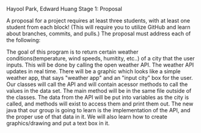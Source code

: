 Hayool Park, Edward Huang Stage 1: Proposal

A proposal for a project requires at least three students, with at least one student from each block! (This will require you to utilize GitHub and learn about branches, commits, and pulls.) The proposal must address each of the following:

The goal of this program is to return certain weather conditions(temperature, wind speeds, humitity, etc..) of a city that the user inputs. This will be done by calling the open weather API. The weather API updates in real time. There will be a graphic which looks like a simple weather app, that says "weather app" and an "input city" box for the user.
Our classes will call the API and will contain acessor methods to call the values in the data set. The main method will be in the same file outside of the classes. The data from the API will be put into variables as the city is called, and methods will exist to access them and print them out.
The new java that our group is going to learn is the implementation of the API, and the proper use of that data in it. We will also learn how to create graphics/drawing and put a text box in it.

